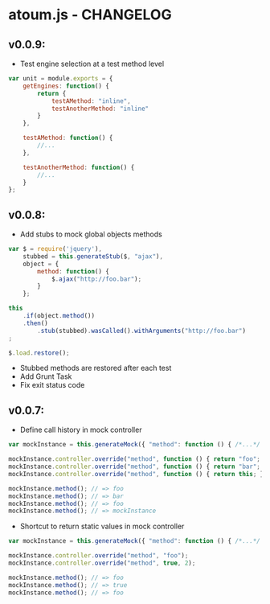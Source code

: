# atoum.js - CHANGELOG

## v0.0.9:
* Test engine selection at a test method level

```js
var unit = module.exports = {
    getEngines: function() {
        return {
            testAMethod: "inline",
            testAnotherMethod: "inline"
        }
    },

    testAMethod: function() {
        //...
    },

    testAnotherMethod: function() {
        //...
    }
};
```

## v0.0.8:
* Add stubs to mock global objects methods

```js
var $ = require('jquery'),
    stubbed = this.generateStub($, "ajax"),
    object = {
        method: function() {
            $.ajax("http://foo.bar");
        }
    };

this
    .if(object.method())
    .then()
        .stub(stubbed).wasCalled().withArguments("http://foo.bar")
;

$.load.restore();
```

* Stubbed methods are restored after each test
* Add Grunt Task
* Fix exit status code

## v0.0.7:
* Define call history in mock controller

```js
var mockInstance = this.generateMock({ "method": function () { /*...*/ } });

mockInstance.controller.override("method", function () { return "foo"; });
mockInstance.controller.override("method", function () { return "bar"; }, 2);
mockInstance.controller.override("method", function () { return this; }, 4);

mockInstance.method(); // => foo
mockInstance.method(); // => bar
mockInstance.method(); // => foo
mockInstance.method(); // => mockInstance
```

* Shortcut to return static values in mock controller

```js
var mockInstance = this.generateMock({ "method": function () { /*...*/ } });

mockInstance.controller.override("method", "foo");
mockInstance.controller.override("method", true, 2);

mockInstance.method(); // => foo
mockInstance.method(); // => true
mockInstance.method(); // => foo
```
